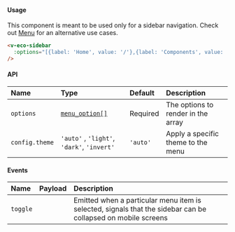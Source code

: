 #### Usage

This component is meant to be used only for a sidebar navigation. Check out [Menu](/components/action/menu) for an alternative use cases.

```html
<v-eco-sidebar
  :options="[{label: 'Home', value: '/'},{label: 'Components', value: '/components', children: [{label:'hello'}]}]"
/>
```

#### API

| Name           | Type                                       | Default  | Description                        |
| :------------- | :----------------------------------------- | :------- | :--------------------------------- |
| `options`      | [`menu_option[]`](/guide/types)            | Required | The options to render in the array |
| `config.theme` | `'auto'` , `'light'`, `'dark'`, `'invert'` | `'auto'` | Apply a specific theme to the menu |

#### Events

| Name     | Payload | Description                                                                                                  |
| :------- | :------ | :----------------------------------------------------------------------------------------------------------- |
| `toggle` |         | Emitted when a particular menu item is selected, signals that the sidebar can be collapsed on mobile screens |
